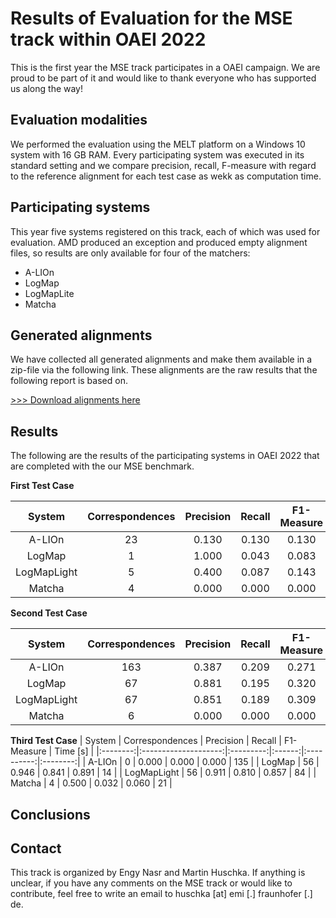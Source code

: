 # Results of Evaluation for the MSE track within OAEI 2022 
This is the first year the MSE track participates in a OAEI campaign. We are proud to be part of it and would like to thank everyone who has supported us along the way!

## Evaluation modalities
We performed the evaluation using the MELT platform on a Windows 10 system with 16 GB RAM. Every participating system was executed in its standard setting and we compare precision, recall, F-measure with regard to the reference alignment for each test case as wekk as computation time. 

## Participating systems
This year five systems registered on this track, each of which was used for evaluation. AMD produced an exception and produced empty alignment files, so results are only available for four of the matchers:
- A-LIOn
- LogMap
- LogMapLite
- Matcha

## Generated alignments
We have collected all generated alignments and make them available in a zip-file via the following link. These alignments are the raw results that the following report is based on.

[>>> Download alignments here](https://github.com/EngyNasr/MSE-Benchmark/raw/main/Results/OAEI2022/oaei2022-mse-alignments.zip)

## Results

The following are the results of the participating systems in OAEI 2022 that are completed with the our MSE benchmark.

**First Test Case**

| System   | Correspondences | Precision | Recall | F1-Measure | Time [s] |
|:--------:|:--------------------:|:---------:|:------:|:----------:|:--------:|
| A-LIOn   |           23         |   0.130   | 0.130  | 0.130      |   38     |
| LogMap   |            1         |   1.000   | 0.043  | 0.083      |    9     |
| LogMapLight |         5         |   0.400   | 0.087  | 0.143      |   27     |
| Matcha   |            4         |   0.000   | 0.000  | 0.000      |   22     |

**Second Test Case**

| System   | Correspondences | Precision | Recall | F1-Measure | Time [s] |
|:--------:|:--------------------:|:---------:|:------:|:----------:|:--------:|
| A-LIOn   |           163        |   0.387   | 0.209  | 0.271      |  208     |
| LogMap   |            67        |   0.881   | 0.195  | 0.320      |    3     |            
| LogMapLight |         67        |   0.851   | 0.189  | 0.309      |   83     |
| Matcha   |            6         |   0.000   | 0.000  | 0.000      |   15     |

**Third Test Case**
| System   | Correspondences | Precision | Recall | F1-Measure | Time [s] |
|:--------:|:--------------------:|:---------:|:------:|:----------:|:--------:|
| A-LIOn   |           0          |   0.000   | 0.000  | 0.000      | 135      |
| LogMap   |            56        |   0.946   | 0.841  | 0.891      | 14       |
| LogMapLight |         56        |   0.911   | 0.810  | 0.857      | 84       |
| Matcha   |            4         |   0.500   | 0.032  | 0.060      | 21       |

## Conclusions

## Contact
This track is organized by Engy Nasr and Martin Huschka. If anything is unclear, if you have any comments on the MSE track or would like to contribute, feel free to write an email to huschka [at] emi [.] fraunhofer [.] de.




